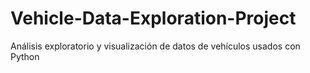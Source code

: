 # Vehicle-Data-Exploration-Project
Análisis exploratorio y visualización de datos de vehículos usados con Python
